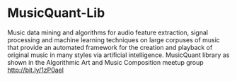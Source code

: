 # MusicQuant-Lib
 Music data mining and algorithms for audio feature extraction, signal processing and machine learning techniques on large corpuses of music that provide an automated framework for the creation and playback of original music in many styles via artificial intelligence. MusicQuant library as shown in the Algorithmic Art and Music Composition meetup group http://bit.ly/1zP0ael

